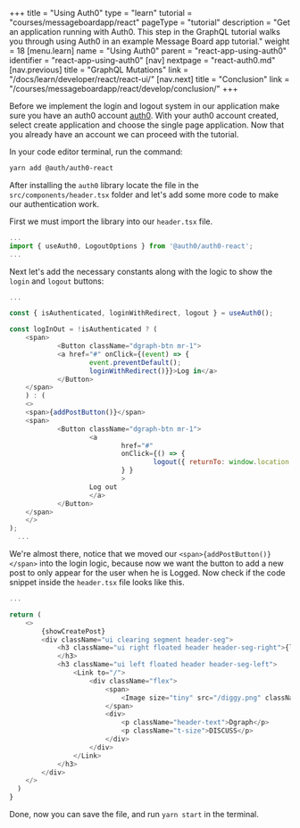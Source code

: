 +++
title = "Using Auth0"
type = "learn"
tutorial = "courses/messageboardapp/react"
pageType = "tutorial"
description = "Get an application running with Auth0. This step in the GraphQL tutorial walks you through using Auth0 in an example Message Board app tutorial."
weight = 18
[menu.learn]
  name = "Using Auth0"
  parent = "react-app-using-auth0"
  identifier = "react-app-using-auth0"
[nav]
	nextpage = "react-auth0.md"
[nav.previous]
title = "GraphQL Mutations"
link = "/docs/learn/developer/react/react-ui/"
[nav.next]
title = "Conclusion"
link = "/courses/messageboardapp/react/develop/conclusion/"
+++

Before we implement the login and logout system in our application make sure you have an auth0 account [auth0](https://auth0.com/).
With your auth0 account created, select create application and choose the single page application.
Now that you already have an account we can proceed with the tutorial.

<!-- Let's start by going to our Auth0 dashboard where we can see the application which we have already created and used in our frontend-application.

![Dashboard](/images/graphql/tutorial/todo/dashboard.png) -->

In your code editor terminal, run the command:
```sh
yarn add @auth/auth0-react
```

After installing the `auth0` library locate the file in the `src/components/header.tsx` folder and let's add some more code to make our authentication work.

First we must import the library into our `header.tsx` file.
```js
...
import { useAuth0, LogoutOptions } from '@auth0/auth0-react';
...
```
Next let's add the necessary constants along with the logic to show the `login` and `logout` buttons:
```js
...

const { isAuthenticated, loginWithRedirect, logout } = useAuth0();

const logInOut = !isAuthenticated ? (
	<span>
			<Button className="dgraph-btn mr-1">
			<a href="#" onClick={(event) => {
					event.preventDefault(); 
					loginWithRedirect()}}>Log in</a>
			</Button>
	</span>
	) : (
	<>
	<span>{addPostButton()}</span>
	<span>
			<Button className="dgraph-btn mr-1">
					<a
							href="#"
							onClick={() => {
									logout({ returnTo: window.location.origin } as LogoutOptions);
							} }
							>
					Log out
					</a>
			</Button>
	</span>
	</>
);
  ...
```
We're almost there, notice that we moved our `<span>{addPostButton()}</span>` into the login logic, because now we want the button to add a new post to only appear for the user when he is Logged. Now check if the code snippet inside the `header.tsx` file looks like this.
```js
...

return (
	<>
		{showCreatePost}
		<div className="ui clearing segment header-seg">
			<h3 className="ui right floated header header-seg-right">{logInOut}
			</h3>
			<h3 className="ui left floated header header-seg-left">
				<Link to="/">
					<div className="flex">
						<span>
							<Image size="tiny" src="/diggy.png" className="mr-5" />{" "}
						</span>
						<div>
							<p className="header-text">Dgraph</p>
							<p className="t-size">DISCUSS</p>
						</div>
					</div>
				</Link>
			</h3>
		</div>
	</>
  )
}
```
Done, now you can save the file, and run `yarn start` in the terminal.
